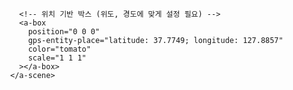 <!DOCTYPE html>
<html>
  <head>
    <title>AR.js + Three.js 위치 기반 예제</title>
    <script src="https://aframe.io/releases/1.3.0/aframe.min.js"></script>
    <script src="https://raw.githack.com/AR-js-org/AR.js/master/aframe/build/aframe-ar-nft.js"></script>
  </head>
  <body style="margin: 0; overflow: hidden;">
    <a-scene
      vr-mode-ui="enabled: false"
      embedded
      arjs="sourceType: webcam; gpsMinAccuracy: 100; debugUIEnabled: false;"
    >
      <!-- 카메라 -->
      <a-camera gps-camera rotation-reader></a-camera>

      <!-- 위치 기반 박스 (위도, 경도에 맞게 설정 필요) -->
      <a-box
        position="0 0 0"
        gps-entity-place="latitude: 37.7749; longitude: 127.8857"
        color="tomato"
        scale="1 1 1"
      ></a-box>
    </a-scene>
  </body>
</html>
